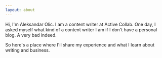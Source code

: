 ```yaml
---
layout: about
---
```


Hi, I'm Aleksandar Olic. I am a content writer at Active Collab. One day, I asked myself what kind of a content writer I am if I don't have a personal blog. A very bad indeed.

So here's a place where I'll share my experience and what I learn about writing and business. 